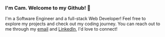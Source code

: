 ### I'm Cam. Welcome to my Github! 🚀

I'm a Software Engineer and a full-stack Web Developer! Feel free to explore my projects and check out my coding journey. You can reach out to me through my [email](mailto:camchu.me@gmail.com) and [LinkedIn](https://www.linkedin.com/in/cam-chu/), I'd love to connect!
